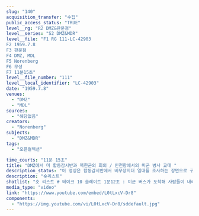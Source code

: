 ```yaml
---
slug: "140"
acquisition_transfer: "수집"
public_access_status: "TRUE"
level__rg: "R2 DMZ&판문점"
level__series: "S2 DMZ&MDR"
level__file: "F1 RG 111-LC-42903
F2 1959.7.8
F3 판문점 
F4 DMZ, MDL
F5 Norenberg
F6 무성 
F7 11분15초"
level__file_number: "111"
level__local_identifier: "LC-42903"
date: "1959.7.8"
venues: 
  - "DMZ"
  - "MDL"
sources: 
  - "해당없음"
creators: 
  - "Norenberg"
subjects: 
  - "DMZ&MDR"
tags: 
  - "오픈컬렉션"

time_courts: "11분 15초"
title: "DMZ에서 미 합동감시반과 북한군의 회의 / 인천항에서의 미군 병사 교대 "
description_status: "이 영상은 합동감시반에서 비무장지대 일대를 조사하는 장면으로 구성되어 있다. 초기 비무장지대의 모습과 철조망 그리고 군사분계선 등을 볼 수 있다"
description: "숏리스트"
shotlist: "숏 리스트 # 테이크 10 슬레이트 1분12초 : 미군 버스가 도착해 사람들이 내리고 있다. 합동감시반(Joint Observer Team)미군들은 DMZ 내에서 회의하고 이동하고 있다. 군사분계선에서 미군과 북한인민군이 만나서 회의를 진행하고 있다. 미군이 북한 측 군사분계선을 넘고 있다. (3분11초) 이들은 무릎 정도 높이의 두 줄로 처진 철조망을 넘고 있다. 이들은 한 줄로 걸어간다. # 12롤 슬레이트 3분27초 : 양측이 다시 모여 점검하고 있다. 북한군 경비병이 뭔가 이야기를 하고 있 다. 미군과 한국군 통역관이 뭔가를 이야기 하고 있다. # 13롤 슬레이트 4분34초 : 양측 의견 교환이 계속 이어지고 있다. "
media_type: "video"
link: "https://www.youtube.com/embed/L0tLxcV-Dr8"
components: 
  - "https://img.youtube.com/vi/L0tLxcV-Dr8/sddefault.jpg"
---
```


